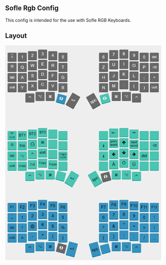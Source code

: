 ## Sofle Rgb Config

This config is intended for the use with Sofle RGB Keyboards.

## Layout

![Layout](./assets/soflekeyboard.png)